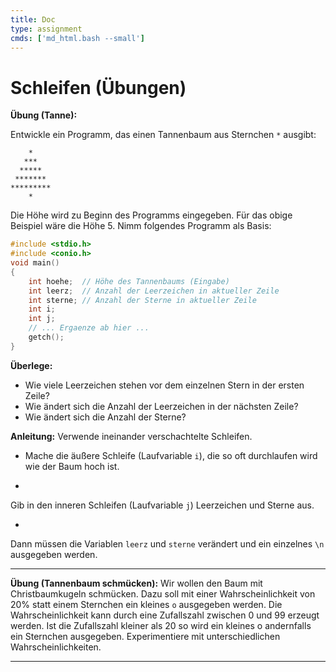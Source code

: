 ```yaml
---
title: Doc
type: assignment
cmds: ['md_html.bash --small']
---
```


# Schleifen (Übungen)




**Übung (Tanne):**

Entwickle ein Programm, das einen Tannenbaum aus Sternchen `*` ausgibt:

```
    *
   ***
  *****
 *******
*********
    *
```

Die Höhe wird zu Beginn des Programms eingegeben. 
Für das obige Beispiel wäre die Höhe 5. Nimm folgendes Programm als Basis:

```c
#include <stdio.h>
#include <conio.h>
void main()
{
	int hoehe;	// Höhe des Tannenbaums (Eingabe)
	int leerz;	// Anzahl der Leerzeichen in aktueller Zeile
	int sterne;	// Anzahl der Sterne in aktueller Zeile
	int i;
	int j;
	// ... Ergaenze ab hier ...
	getch();
}
```


**Überlege:**

- Wie viele Leerzeichen stehen vor dem einzelnen Stern in der ersten Zeile?
- Wie ändert sich die Anzahl der Leerzeichen in der nächsten Zeile?
- Wie ändert sich die Anzahl der Sterne?



**Anleitung:**
Verwende ineinander verschachtelte Schleifen.


- Mache die äußere Schleife (Laufvariable `i`), die so oft durchlaufen wird wie der Baum hoch ist.

- 
Gib in den inneren Schleifen (Laufvariable `j`) Leerzeichen und Sterne aus.

- 
Dann müssen die Variablen `leerz` und `sterne` verändert und ein einzelnes `\n` ausgegeben werden.

---

**Übung (Tannenbaum schmücken):**
Wir wollen den Baum mit Christbaumkugeln schmücken.  Dazu soll mit einer Wahrscheinlichkeit von 20% statt einem Sternchen ein kleines `o` ausgegeben werden. Die Wahrscheinlichkeit kann durch eine Zufallszahl zwischen 0 und 99 erzeugt werden. Ist die Zufallszahl kleiner als 20 so wird ein kleines o andernfalls ein Sternchen ausgegeben. Experimentiere mit unterschiedlichen Wahrscheinlichkeiten.

---


